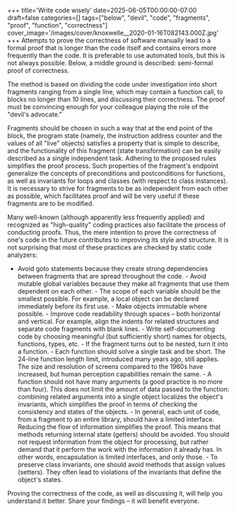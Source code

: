 +++
title='Write code wisely'
date=2025-06-05T00:00:00-07:00
draft=false
categories=[]
tags=["below", "devil", "code", "fragments", "proof", "function", "correctness"]
cover_image='/images/cover/knoxwelle__2020-01-16T082143.000Z.jpg'
+++
Attempts to prove the correctness of software manually lead to a formal proof that is longer than the code itself and contains errors more frequently than the code. It is preferable to use automated tools, but this is not always possible. Below, a middle ground is described: semi-formal proof of correctness.

The method is based on dividing the code under investigation into short fragments ranging from a single line, which may contain a function call, to blocks no longer than 10 lines, and discussing their correctness. The proof must be convincing enough for your colleague playing the role of the "devil's advocate."

Fragments should be chosen in such a way that at the end point of the block, the program state (namely, the instruction address counter and the values of all "live" objects) satisfies a property that is simple to describe, and the functionality of this fragment (state transformation) can be easily described as a single independent task. Adhering to the proposed rules simplifies the proof process. Such properties of the fragment's endpoint generalize the concepts of preconditions and postconditions for functions, as well as invariants for loops and classes (with respect to class instances). It is necessary to strive for fragments to be as independent from each other as possible, which facilitates proof and will be very useful if these fragments are to be modified.

Many well-known (although apparently less frequently applied) and recognized as "high-quality" coding practices also facilitate the process of conducting proofs. Thus, the mere intention to prove the correctness of one's code in the future contributes to improving its style and structure. It is not surprising that most of these practices are checked by static code analyzers:

- Avoid goto statements because they create strong dependencies between fragments that are spread throughout the code. - Avoid mutable global variables because they make all fragments that use them dependent on each other. - The scope of each variable should be the smallest possible. For example, a local object can be declared immediately before its first use. - Make objects immutable where possible. - Improve code readability through spaces – both horizontal and vertical. For example, align the indents for related structures and separate code fragments with blank lines. - Write self-documenting code by choosing meaningful (but sufficiently short) names for objects, functions, types, etc. - If the fragment turns out to be nested, turn it into a function. - Each function should solve a single task and be short. The 24-line function length limit, introduced many years ago, still applies. The size and resolution of screens compared to the 1960s have increased, but human perception capabilities remain the same. - A function should not have many arguments (a good practice is no more than four). This does not limit the amount of data passed to the function: combining related arguments into a single object localizes the object's invariants, which simplifies the proof in terms of checking the consistency and states of the objects. - In general, each unit of code, from a fragment to an entire library, should have a limited interface. Reducing the flow of information simplifies the proof. This means that methods returning internal state (getters) should be avoided. You should not request information from the object for processing, but rather demand that it perform the work with the information it already has. In other words, encapsulation is limited interfaces, and only those. - To preserve class invariants, one should avoid methods that assign values (setters). They often lead to violations of the invariants that define the object's states.

Proving the correctness of the code, as well as discussing it, will help you understand it better. Share your findings – it will benefit everyone.